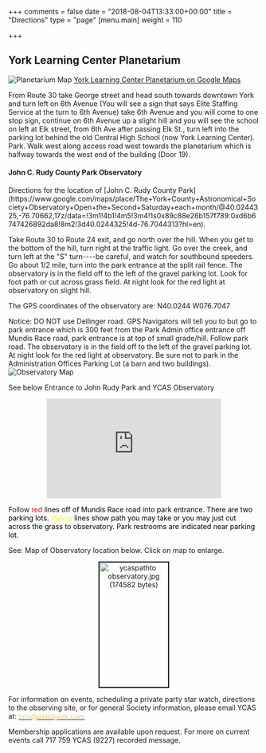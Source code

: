 +++
comments = false
date = "2018-08-04T13:33:00+00:00"
title = "Directions"
type = "page"
[menu.main]
weight = 110

+++

## York Learning Center Planetarium
![Planetarium Map](../img/YLCMap.png "York Learning Center Planetarium")
 [York Learning Center Planetarium on Google Maps](https://www.google.com/maps/place/York+Learning+Center+Planetarium/@39.977469,-76.7309508,17z/data=!3m1!4b1!4m5!3m4!1s0x89c88e9c6dd286ef:0x8f38fe4fbd32f6f1!8m2!3d39.977469!4d-76.7287621?hl=en)
<p>From Route 30 take George street and head south towards downtown York and turn left on 6th Avenue (You will see a sign that says Elite Staffing Service at the turn to 6th Avenue) take 6th Avenue and you will come to one stop sign, continue on 6th Avenue up a slight hill and you will see the school on left at Elk street, from 6th Ave after passing Elk St., turn left into the parking lot behind the old Central High School (now York Learning Center). Park.  Walk west along access road west towards the planetarium which is halfway towards the west end of the building (Door 19). 

<H4>John C. Rudy County Park Observatory</H4><p>
Directions for the location of [John C. Rudy County Park](https://www.google.com/maps/place/The+York+County+Astronomical+Society+Observatory+Open+the+Second+Saturday+each+month/@40.0244325,-76.70662,17z/data=!3m1!4b1!4m5!3m4!1s0x89c88e26b157f789:0xd6b6747426892da8!8m2!3d40.0244325!4d-76.7044313?hl=en). <p>Take Route 30 to Route 24 exit, and go north over the hill. When you get to the bottom of the hill, turn right at the traffic light. Go over the creek, and turn left at the "S" turn----be careful, and watch for southbound speeders. Go about 1/2 mile, turn into the park entrance at the split rail fence. The observatory is in the field off to the left of the gravel parking lot. Look for foot path or cut across grass field. At night look for the red light at observatory on slight hill.

The GPS coordinates of the observatory are: N40.0244 W076.7047

Notice: DO NOT use Dellinger road. GPS Navigators will tell you to but go to park entrance which is 300 feet from the Park Admin office entrance off Mundis Race road, park entrance is at top of small grade/hill. Follow park road. The observatory is in the field off to the left of the gravel parking lot. At night look for the red light  at observatory. Be sure not to park in the Administration Offices Parking Lot (a barn and two buildings).
![Observatory Map](../img/RudyMap.png "John Rudy Park Observatory")
<p>See below Entrance to John Rudy Park and YCAS Observatory</p>
              <p align="center"><!--webbot bot="HTMLMarkup" startspan --><iframe src="https://www.google.com/maps/embed?pb=!1m0!3m2!1sen!2sus!4v1423610924216!6m8!1m7!1sKO-C4EulGzVoIavz4B5E-Q!2m2!1d40.020042!2d-76.702791!3f18.663407571275982!4f-9.488925252349233!5f0.4000000000000002" width="350" height="200" frameborder="0" style="border:0"></iframe><!--webbot bot="HTMLMarkup" endspan -->
              </p>              <p>Follow <font color="#FF0000">red</font><font color="000000"> lines off of Mundis Race road into park entrance. There are two parking lots. </font>
		<font color="#FFFF00">Yellow</font><font color="#000000"> lines show path you may take or you may just cut across the grass to observatory. Park restrooms are indicated near parking lot.</font></p>
              <p>See: Map of Observatory location below. Click on map to enlarge.</p>
              <p align="center"><a href="../img/ycaspathto_observatory.jpg" target="_blank"><img border="2" src="../img/ycaspathto_observatory_small.jpg" alt="ycaspathto observatory.jpg (174582 bytes)" width="138" height="250"></a>
              <p>For information on events, scheduling a private party star watch, directions to the observing site, or for general Society information, please email YCAS at: </font><a href="mailto:info@astroyork.com"><font color="#FFCC66">info@astroyork.com</font></a><p><font color="#000000"> </font>Membership applications are available upon request. For more on current events call 717 759 YCAS (9227) recorded message.
